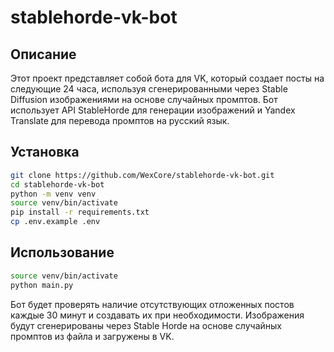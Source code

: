 # stablehorde-vk-bot
## Описание
Этот проект представляет собой бота для VK, который создает посты на следующие 24 часа, используя сгенерированными через Stable Diffusion изображениями на основе случайных промптов. Бот использует API StableHorde для генерации изображений и Yandex Translate для перевода промптов на русский язык.

## Установка

``` bash
git clone https://github.com/WexCore/stablehorde-vk-bot.git
cd stablehorde-vk-bot
python -m venv venv
source venv/bin/activate
pip install -r requirements.txt
cp .env.example .env
```

## Использование
``` bash
source venv/bin/activate
python main.py
```
Бот будет  проверять наличие отсутствующих отложенных постов каждые 30 минут и создавать их при необходимости. Изображения будут сгенерированы через Stable Horde на основе случайных промптов из файла и загружены в VK.
